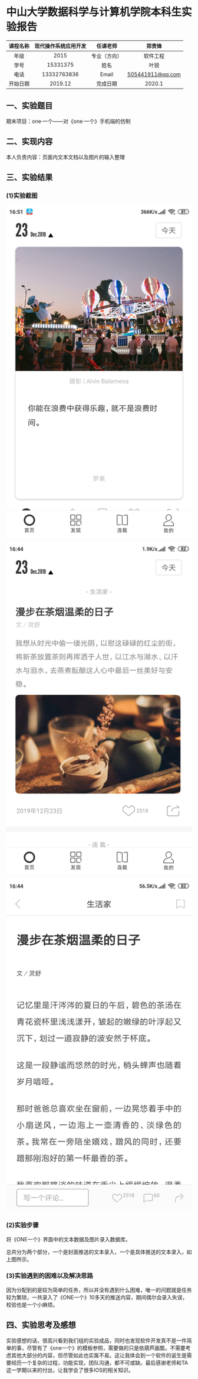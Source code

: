 # 中山大学数据科学与计算机学院本科生实验报告
| 课程名称 | 现代操作系统应用开发 |   任课老师   |      郑贵锋      |
| :------: | :------------------: | :----------: | :--------------: |
|   年级   |         2015         | 专业（方向） |     软件工程     |
|   学号   |       15331375       |     姓名     |       叶锐       |
|   电话   |     13332763836      |    Email     | 505441911@qq.com |
| 开始日期 |       2019.12        |   完成日期   |      2020.1      |



## 一、实验题目

期末项目：one·一个——对《one·一个》手机端的仿制



## 二、实现内容

本人负责内容：页面内文本文档以及图片的输入整理



## 三、实验结果

### (1)实验截图

![0](./img/0.jpg)

![1](./img/1.jpg)

![2](./img/2.jpg)

### (2)实验步骤

将《ONE一个》界面中的文本数据及图片录入数据库。

总共分为两个部分，一个是封面推送的文本录入，一个是具体推送的文本录入，如上图所示。

### (3)实验遇到的困难以及解决思路

因为分配到的是较为简单的任务，所以并没有遇到什么困难，唯一的问题就是任务较为繁琐，一共录入了《ONE一个》10多天的推送内容，期间偶尔会录入失误，校验也是一个小麻烦。

## 四、实验思考及感想

实验感想的话，很高兴看到我们组的实验成品，同时也发现软件开发真不是一件简单的事，尽管有了《one一个》的模板参照，需要做的只是依葫芦画瓢，不需要考虑其他大部分的内容，但尽管如此也实属不易。这让我体会到一个软件的诞生是需要经历一个复杂的过程，功能实现，团队沟通，都不可或缺。最后感谢老师和TA这一学期以来的付出，让我学会了很多IOS的相关知识。